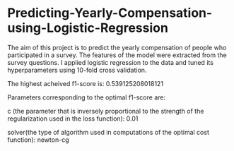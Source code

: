 # Predicting-Yearly-Compensation-using-Logistic-Regression
The aim of this project is to predict the yearly compensation of people who participated in a survey. The features of the model were extracted from the survey questions. I applied logistic regression to the data and tuned its hyperparameters using 10-fold cross validation. 

The highest acheived f1-score is: 0.539125208018121 

Parameters corresponding to the optimal f1-score are:

  c (the parameter that is inversely proportional to the strength of the regularization used in the loss function): 0.01 
  
  solver(the type of algorithm used in computations of the optimal cost function): newton-cg
  
